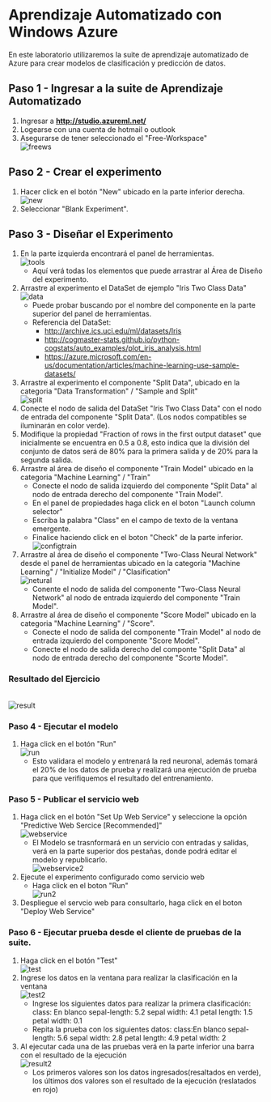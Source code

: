 # Aprendizaje Automatizado con Windows Azure
En este laboratorio utilizaremos la suite de aprendizaje automatizado de Azure para crear modelos de clasificación y predicción de datos.

## Paso 1 - Ingresar a la suite de Aprendizaje Automatizado
1. Ingresar a **http://studio.azureml.net/**
1. Logearse con una cuenta de hotmail o outlook
1. Asegurarse de tener seleccionado el "Free-Workspace" <br/>![freews](img/01.jpg)
## Paso 2 - Crear el experimento
1. Hacer click en el botón "New" ubicado en la parte inferior derecha. <br/>![new](img/02.jpg)
1. Seleccionar "Blank Experiment".
## Paso 3 - Diseñar el Experimento
1. En la parte izquierda encontrará el panel de herramientas. <br/>![tools](img/03.jpg)
	* Aquí verá todas los elementos que puede arrastrar al Área de Diseño del experimento.
1. Arrastre al experimento el DataSet de ejemplo "Iris Two Class Data" <br/>![data](img/06.jpg) 
	* Puede probar buscando por el nombre del componente en la parte superior del panel de herramientas.
	* Referencia del DataSet:
		* http://archive.ics.uci.edu/ml/datasets/Iris
		* http://cogmaster-stats.github.io/python-cogstats/auto_examples/plot_iris_analysis.html
		* https://azure.microsoft.com/en-us/documentation/articles/machine-learning-use-sample-datasets/
1. Arrastre al experimento el componente "Split Data", ubicado en la categoria "Data Transformation" / "Sample and Split" <br/>![split](img/07.jpg)
1. Conecte el nodo de salida del DataSet "Iris Two Class Data" con el nodo de entrada del componente "Split Data". (Los nodos compatibles se iluminarán en color verde).
1. Modifique la propiedad "Fraction of rows in the first output dataset" que inicialmente se encuentra en 0.5 a 0.8, esto indica que la división del conjunto de datos será de 80% para la primera salida y de 20% para la segunda salida.
1. Arrastre al área de diseño el componente "Train Model" ubicado en la categoria "Machine Learning" / "Train"
	* Conecte el nodo de salida izquierdo del componente "Split Data" al nodo de entrada derecho del componente "Train Model". 
	* En el panel de propiedades haga click en el boton "Launch column selector"
	* Escriba la palabra "Class" en el campo de texto de la ventana emergente.
	* Finalice haciendo click en el boton "Check" de la parte inferior. <br/>![configtrain](img/04.jpg)
1. Arrastre al área de diseño el componente "Two-Class Neural Network" desde el panel de herramientas ubicado en la categoria "Machine Learning" / "Initialize Model" / "Clasification" <br/>![netural](img/05.jpg)
	* Conente el nodo de salida del componente "Two-Class Neural Network" al nodo de entrada izquierdo del componente "Train Model".
1. Arrastre al área de diseño el componente "Score Model" ubicado en la categoria "Machine Learning" / "Score".
	* Conecte el nodo de salida del componente "Train Model" al nodo de entrada izquierdo del componente "Score Model".
	* Conecte el nodo de salida derecho del componte "Split Data" al nodo de entrada derecho del componente "Scorte Model".

### Resultado del Ejercicio
</br>![result](img/08.jpg)

### Paso 4 - Ejecutar el modelo
1. Haga click en el botón "Run" <br />![run](img/09.jpg)
	* Esto validara el modelo y entrenará la red neuronal, además tomará el 20% de los datos de prueba y realizará una ejecución de prueba para que verifiquemos el resultado del entrenamiento.

### Paso 5 - Publicar el servicio web
1. Haga click en el botón "Set Up Web Service" y seleccione la opción "Predictive Web Sercice [Recommended]" <br />![webservice](img/10.jpg)
	* El Modelo se trasnformará en un servicio con entradas y salidas, verá en la parte superior dos pestañas, donde podrá editar el modelo y republicarlo. <br />![webservice2](img/11.jpg)
1. Ejecute el experimento configurado como servicio web
	* Haga click en el boton "Run" <br />![run2](img/09.jpg)
1. Despliegue el servcio web para consultarlo, haga click en el boton "Deploy Web Service"
 

### Paso 6 - Ejecutar prueba desde el cliente de pruebas de la suite.
1. Haga click en el botón "Test" <br />![test](img/12.jpg)
1. Ingrese los datos en la ventana para realizar la clasificación en la ventana <br />![test2](img/13.jpg)
	* Ingrese los siguientes datos para realizar la primera clasificación: class: En blanco sepal-length: 5.2 sepal width: 4.1 petal length: 1.5 petal width: 0.1
	* Repita la prueba con los siguientes datos: class:En blanco sepal-length: 5.6 sepal width: 2.8 petal length: 4.9 petal width: 2
1. Al ejecutar cada una de las pruebas verá en la parte inferior una barra con el resultado de la ejecución <br />![result2](img/14.jpg)
	* Los primeros valores son los datos ingresados(resaltados en verde), los últimos dos valores son el resultado de la ejecución (reslatados en rojo)
